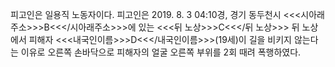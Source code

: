 피고인은 일용직 노동자이다.
피고인은 2019. 8. 3 04:10경, 경기 동두천시 <<<시아래주소>>>B<<</시아래주소>>>에 있는 <<<뒤 노상>>>C<<</뒤 노상>>> 뒤 노상에서 피해자 <<<내국인이름>>>D<<</내국인이름>>>(19세)이 길을 비키지 않는다는 이유로 오른쪽 손바닥으로 피해자의 얼굴 오른쪽 부위를 2회 때려 폭행하였다.